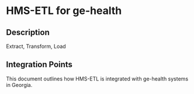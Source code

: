 # HMS-ETL for ge-health

## Description

Extract, Transform, Load

## Integration Points

This document outlines how HMS-ETL is integrated with ge-health systems in Georgia.
